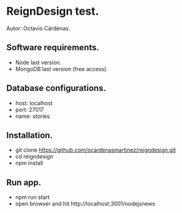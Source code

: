 # ReignDesign test.
Autor: Octavio Cárdenas.

## Software requirements. 

* Node last version.
* MongoDB last version (free access).

## Database configurations.

* host: localhost
* port: 27017
* name: stories

## Installation.

* git clone https://github.com/ocardenasmartinez/reigndesign.git
* cd reigndesign
* npm install

## Run app.

* npm run start
* open browser and hit http://localhost:3001/nodejsnews